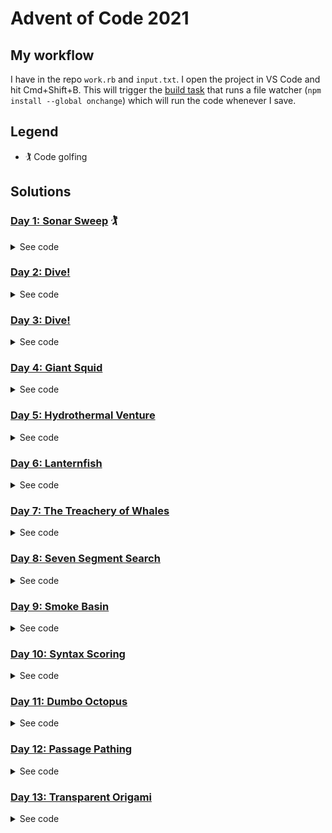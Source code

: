 # Advent of Code 2021

## My workflow

I have in the repo `work.rb` and `input.txt`. I open the project in VS Code and hit Cmd+Shift+B. This will trigger the [build task](./vscode/tasks.json) that runs a file watcher (`npm install --global onchange`) which will run the code whenever I save.


## Legend

- 🏌️ Code golfing

## Solutions

### [Day 1: Sonar Sweep](https://www.reddit.com/r/adventofcode/comments/r66vow/2021_day_1_solutions/) 🏌️

<details><summary>See code</summary>

```ruby
# Ruby, 1381 / 452
p $<.read.split.map(&:to_i).each_cons(2).count{|a,b|b>a}
p $<.read.split.map(&:to_i).each_cons(3).map(&:sum).each_cons(2).count{|a,b|b>a}
```

Improvements with [Reddit suggestions by u/gurgeous, u/BluFoot, u/442401](https://www.reddit.com/r/adventofcode/comments/r66vow/2021_day_1_solutions/hmrf5u4/?utm_source=reddit&utm_medium=web2x&context=3):

```ruby
p $<.each_cons(2).count{_2.to_i>_1.to_i}
p $<.map(&:to_i).each_cons(3).each_cons(2).count{_2.sum>_1.sum}
```

</details>

### [Day 2: Dive!](https://www.reddit.com/r/adventofcode/comments/r6zd93/2021_day_2_solutions/)

<details><summary>See code</summary>

```ruby
# Ruby, 251 / 155
xx = 0
y1 = 0
y = 0
aim = 0
$<.each do |x|
  c = x.split
  v = c[1].to_i
  case c[0]
  when "forward"
    xx += v
    y += aim * v
  when "down"
    y1 += v
    aim += v
  when "up"
    y1 -= v
    aim -= v
  end
end

p xx*y1
p xx*y
```

</details>

### [Day 3: Dive!](https://www.reddit.com/r/adventofcode/comments/r7r0ff/2021_day_3_solutions/)

<details><summary>See code</summary>

```ruby
# Ruby, 28 / 79
report = $<.to_a.map(&:strip).map(&:chars)

# Part 1
g = report.transpose.map { |x| x.group_by{|y|y}.sort_by{_2.length}[-1][0] }.join.to_i(2)
e = report.transpose.map { |x| x.group_by{|y|y}.sort_by{_2.length}[0][0] }.join.to_i(2)
p [g,e,g*e]

# Part 2
og = report
co = report
og[0].each_with_index do |bit, i|
  mcbs = og.transpose.map { |x| sr = x.group_by{|y|y}.sort_by{[_2.length,_1.to_i]}[-1][0] }
  og = og.filter { |x| x[i] == mcbs[i] }
  break if og.length == 1
end
og[0].each_with_index do |bit, i|
  lcbs = co.transpose.map { |x| sr = x.group_by{|y|y}.sort_by{[_2.length,_1.to_i]}[0][0] }
  co = co.filter { |x| x[i] == lcbs[i] }
  break if co.length == 1
end
og = og[0].join.to_i 2
co = co[0].join.to_i 2
p [og,co,og*co]
```

</details>

### [Day 4: Giant Squid](https://www.reddit.com/r/adventofcode/comments/r8i1lq/2021_day_4_solutions/)

<details><summary>See code</summary>

```ruby
numbers = gets.split(',').map(&:to_i)

class Board
  def initialize(data)
    @data = data
    @basis = (data + data.transpose)
  end
  def win?(numbers)
    @basis.any? { |x| (numbers & x).size == 5 }
  end
  def data
    @data
  end
end

boards = $<.read.split(/\n\s*\n/).map { _1.lines.map { |x| x.split.map(&:to_i) }.reject(&:empty?) }.map { |x| Board.new(x) }
last_win = 0
(0..numbers.length).each do |c|
  selected_numbers = numbers[0..c]
  winning = boards.filter { _1.win?(selected_numbers) }
  if winning.length > 0
    p winning.map { |x| (x.data.flatten - selected_numbers).sum * numbers[c] }
    boards -= winning
  end
end
```

</details>

### [Day 5: Hydrothermal Venture](https://www.reddit.com/r/adventofcode/comments/r9824c/2021_day_5_solutions/)

<details><summary>See code</summary>

```ruby
# Ruby, 43 / 66
data = $<.map { |line|
  line.split('->').map { |part|
    part.split(',').map(&:to_i)
  }
}

o = Hash.new(0)
data.each do |(x1, y1), (x2, y2)|
  a, b = [x1, x2].sort
  c, d = [y1, y2].sort
  if a == b || c == d
    (a..b).each { |x|
      (c..d).each { |y|
        o[[x, y]] += 1
      }
    }
  else
    # Comment out this block for Part 1.
    o[[x1, y1]] += 1
    while x1 < x2
      if y1 < y2
        y1 += 1
      else
        y1 -= 1
      end
      x1 += 1
      o[[x1, y1]] += 1
    end
    while x1 > x2
      if y1 < y2
        y1 += 1
      else
        y1 -= 1
      end
      x1 -= 1
      o[[x1, y1]] += 1
    end
  end
end

(0..10).each { |y|
  (0..10).each { |x|
    print (o[[x, y]] >= 1 ? o[[x,y]].to_s : '.')
  }
  puts
}

p o.values.count { |x| x > 1 }
```

</details>

### [Day 6: Lanternfish](https://www.reddit.com/r/adventofcode/comments/r9z49j/2021_day_6_solutions/)

<details><summary>See code</summary>

```ruby
# Ruby, 1337 / 528
# (Cleaned up)
fishes = gets.split(',').map { _1.to_i }.tally
256.times do
  next_fishes = Hash.new(0)
  fishes.each do |k, f|
    if k == 0
      next_fishes[8] += f
      next_fishes[6] += f
    else
      next_fishes[k - 1] += f
    end
  end
  fishes = next_fishes
end
p fishes.values.sum
```

</details>

### [Day 7: The Treachery of Whales](https://www.reddit.com/r/adventofcode/comments/rar7ty/2021_day_7_solutions/)

<details><summary>See code</summary>

```ruby
crabs = gets.split(',').map(&:to_i)
p (0..1000).map { |u| crabs.sum { |x| (x-u).abs } }.min
p (0..1000).map { |u| crabs.sum { |x| n = (x-u).abs; (n*(n+1))/2 } }.min
```

</details>

### [Day 8: Seven Segment Search ](https://www.reddit.com/r/adventofcode/comments/rbj87a/2021_day_8_solutions/)

<details><summary>See code</summary>

```ruby
# Ruby, 307 / 38
segments = [ 'abcefg', 'cf', 'acdeg', 'acdfg', 'bcdf', 'abdfg', 'abdefg', 'acf', 'abcdefg', 'abcdfg' ]
data = [*$<].join.gsub(/\|\s+/, "| ").lines

# Part 1
p data.flat_map { _1.split('|').last.split }.map { _1.chars.sort.join }.count { [1, 4, 7, 8].map { |x| segments[x].length }.include?(_1.length) }

# Part 2
sum = 0
data.each do |x|
    input, output = x.split('|').map(&:split)
    correct = 'abcdefg'.chars.permutation.find { |c|
        v = c.join
        input.map { |x| x.tr(v, 'abcdefg').chars.sort.join }.sort == segments.sort
    }.join
    mapping = segments.map { _1.tr('abcdefg', correct).chars.sort.join }
    result = output.map { mapping.index(_1.chars.sort.join) }.join.to_i
    sum += result
end
p sum
```

</details>

### [Day 9: Smoke Basin](https://www.reddit.com/r/adventofcode/comments/rca6vp/2021_day_9_solutions/)

<details><summary>See code</summary>

```ruby
# Ruby, 67 / 55
map = $<.map {|x| x.chomp.chars.map{|c|c.to_i}}
w = map[0].length
h = map.length
pt = -> i,j {
    return 999 if i >= h || j >= w
    return 999 if i < 0 || j < 0
    return map[i][j]
}

# Part 1
sum = 0
(0...h).each do |i|
    (0...w).each do |j|
        low_point =
            pt[i,j] < pt[i+1,j] &&
            pt[i,j] < pt[i-1,j] &&
            pt[i,j] < pt[i,j+1] &&
            pt[i,j] < pt[i,j-1]
        sum += pt[i,j] + 1 if low_point
    end
end
p sum

# Part 2
visited = {}
basins = []
fill = -> i,j {
    basin = {size:0}
    basins << basin
    traverse = -> i,j {
        return unless pt[i,j] < 9
        return if visited[[i,j]]
        visited[[i,j]] = basin
        basin[:size] += 1
        traverse[i-1,j]
        traverse[i+1,j]
        traverse[i,j-1]
        traverse[i,j+1]
    }
    traverse[i,j]
}
(0...h).each do |i|
    (0...w).each do |j|
        fill[i,j]
    end
end
p basins.map { |b| b[:size] }.sort.last(3).inject(&:*)
```

</details>

### [Day 10: Syntax Scoring](https://www.reddit.com/r/adventofcode/comments/rd0s54/2021_day_10_solutions/)

<details><summary>See code</summary>

```ruby
# Ruby, 333 / 176
illegal_score = {
    ')' => 3,
    ']' => 57,
    '}' => 1197,
    '>' => 25137,
}
matching = {
    '(' => ')',
    '<' => '>',
    '[' => ']',
    '{' => '}'
}

bad = 0
incomplete_lines = []
$<.each do |x|
    stack = []
    incorrect = false
    x.strip.chars.each do |y|
        if matching[y]
            stack << matching[y]
        elsif stack[-1] == y
            stack.pop
        else
            bad += illegal_score[y]
            incorrect = true
            break
        end 
    end
    incomplete_lines << stack if !incorrect
end
p bad

completion_score = {
    ')' => 1,
    ']' => 2,
    '}' => 3,
    '>' => 4,
}
scores = []
incomplete_lines.each do |stack|
    current = 0
    stack.reverse_each do |x|
        current *= 5
        current += completion_score[x]
    end
    scores << current
end
scores.sort!
p scores[scores.length / 2]
```

</details>

### [Day 11: Dumbo Octopus](https://www.reddit.com/r/adventofcode/comments/rds32p/2021_day_11_solutions/)

<details><summary>See code</summary>

```ruby
# Ruby, 873/ 795
levels = [*$<].map(&:strip).map(&:chars).map { _1.map(&:to_i) }

p levels
coords = (0...levels.size).to_a.product((0...levels[0].size).to_a)
total_f = 0
show = -> { puts levels.map(&:join); puts }
update = -> {
    to_flash = {}
    try_flash = -> i, j {
        if i >= 0 && i < levels.size && j >= 0 && j < levels[0].size && !to_flash[[i,j]]
            levels[i][j] += 1
            if levels[i][j] > 9
                to_flash[[i,j]] = true
                total_f += 1
                try_flash[i-1, j-1]
                try_flash[i-1, j]
                try_flash[i-1, j+1]
                try_flash[i, j-1]
                try_flash[i, j+1]
                try_flash[i+1, j-1]
                try_flash[i+1, j]
                try_flash[i+1, j+1]
            end
        end
    }
    coords.each do |i, j|
        try_flash[i, j]
    end
    to_flash.each do |(i, j), _|
        levels[i][j] = 0
    end
}

# Part 1
p total_f

# Part 2
n = 0
loop {
    update[]
    n += 1
    p levels.flatten.uniq
    if levels.flatten.uniq == [0]
        p n
        break
    end
}
```

</details>

### [Day 12: Passage Pathing](https://www.reddit.com/r/adventofcode/comments/rehj2r/2021_day_12_solutions/)

<details><summary>See code</summary>

```ruby
# Ruby, 61 / 524
graph = {}

$<.each do |a|
    f, t = a.strip.split('-')
    graph[f] ||= []
    graph[f] << t
    graph[t] ||= []
    graph[t] << f
end

list = []
paths = [['start']]

while paths.length > 0
    path = paths.shift
    current_node = path[-1]

    if current_node == 'end'
        list << path
        p list.length
        next
    end

    graph[current_node].each do |vertex|
        # Part 1: Change max_p to 1.
        max_p = path.uniq.filter{|a|a=~/^[a-z]+$/}.size == path.filter{|a|a=~/^[a-z]+$/}.size ? 2 : 1
        if vertex =~ /^[A-Z]+/ || (vertex != 'start' && path.count(vertex) < max_p)
            paths << path + [vertex]
        end
    end
end

p list.length
```

</details>

### [Day 13: Transparent Origami](https://www.reddit.com/r/adventofcode/comments/rf7onx/2021_day_13_solutions/)

<details><summary>See code</summary>

```ruby
# Ruby, 46 / 10
inp = $<.read
points = inp.scan(/(\d+),(\d+)/).map { |crd| [crd[0].to_i, crd[1].to_i] }

plot = -> {
    h = Hash.new
    xs = []
    ys = []
    points.map do |x, y|
        h[[x, y]] = 1
        xs << x
        ys << y
    end
    (ys.min..ys.max).each do |y|
        (xs.min..xs.max).each do |x|
            print h[[x, y]] ? '#' : '.'
        end
        puts
    end
}

folds = inp.scan(/fold along (\w+)\=(\d+)/).map { |(axis, value)| [axis, value.to_i] }

p points.length

folds.each do |axis, value|
    points = points.map { |pt|
        if axis == 'x'
            x = pt[0] > value ? value - (pt[0] - value) : pt[0]
            [x, pt[1]]
        else
            y = pt[1] > value ? value - (pt[1] - value) : pt[1]
            [pt[0], y]
        end
    }
    points = points.uniq
    p points.length
end

plot[]
```

</details>



